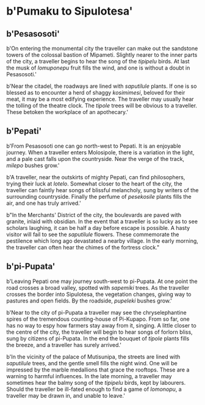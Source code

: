 # b'Pumaku to Sipulotesa'

## b'Pesasosoti'
b'On entering the monumental city the traveller can make out the sandstone towers of the colossal bastion of Mipameti. Slightly nearer to the inner parts of the city, a traveller begins to hear the song of the *tipipelu* birds. At last the musk of *lomuponepu* fruit fills the wind, and one is without a doubt in Pesasosoti.'

b'Near the citadel, the roadways are lined with *saputilule* plants. If one is so blessed as to encounter a herd of shaggy *kosimimesi*, beloved for their meat, it may be a most edifying experience. The traveller may usually hear the tolling of the theatre clock. The *tipole* trees will be obvious to a traveller. These betoken the workplace of an apothecary.'

## b'Pepati'
b'From Pesasosoti one can go north-west to Pepati. It is an enjoyable journey. When a traveller enters Molosipole, there is a variation in the light, and a pale cast falls upon the countryside. Near the verge of the track, *milepo* bushes grow.'

b'A traveller, near the outskirts of mighty Pepati, can find philosophers, trying their luck at *lotelo*. Somewhat closer to the heart of the city, the traveller can faintly hear songs of blissful melancholy, sung by writers of the surrounding countryside. Finally the perfume of *pesekosile* plants fills the air, and one has truly arrived.'

b"In the Merchants' District of the city, the boulevards are paved with granite, inlaid with obsidian. In the event that a traveller is so lucky as to see scholars laughing, it can be half a day before escape is possible. A hasty visitor will fail to see the *saputilule* flowers. These commemorate the pestilence which long ago devastated a nearby village. In the early morning, the traveller can often hear the chimes of the fortress clock."

## b'pi-Pupata'
b'Leaving Pepati one may journey south-west to pi-Pupata. At one point the road crosses a broad valley, spotted with *sapemiki* trees. As the traveller crosses the border into Sipulotesa, the vegetation changes, giving way to pastures and open fields. By the roadside, *pupeleki* bushes grow.'

b'Near to the city of pi-Pupata a traveller may see the chryselephantine spires of the tremendous counting-house of Pi-Kupapo. From so far, one has no way to espy how farmers stay away from it, singing. A little closer to the centre of the city, the traveller will begin to hear songs of forlorn bliss, sung by citizens of pi-Pupata. In the end the bouquet of *tipole* plants fills the breeze, and a traveller has surely arrived.'

b'In the vicinity of the palace of Mutisunipa, the streets are lined with *saputilule* trees, and the gentle smell fills the night wind. One will be impressed by the marble medallions that grace the rooftops. These are a warning to harmful influences. In the late morning, a traveller may sometimes hear the balmy song of the *tipipelu* birds, kept by labourers. Should the traveller be ill-fated enough to find a game of *lomonopu*, a traveller may be drawn in, and unable to leave.'

